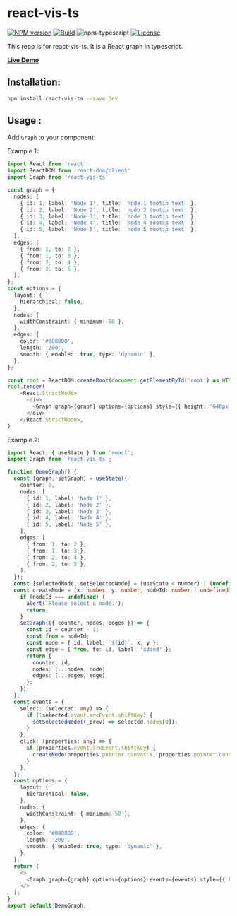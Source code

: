 # react-vis-ts

[![NPM version][npm-image]][npm-url]
[![Build][github-build]][github-build-url]
![npm-typescript]
[![License][github-license]][github-license-url]

This repo is for react-vis-ts.
It is a React graph in typescript.

[**Live Demo**](https://GraceLR.github.io/react-vis-ts/)

## Installation:

```bash
npm install react-vis-ts --save-dev
```
## Usage :

Add `Graph` to your component:

Example 1:

```ts
import React from 'react'
import ReactDOM from 'react-dom/client'
import Graph from 'react-vis-ts'

const graph = {
  nodes: [
    { id: 1, label: 'Node 1', title: 'node 1 tootip text' },
    { id: 2, label: 'Node 2', title: 'node 2 tootip text' },
    { id: 3, label: 'Node 3', title: 'node 3 tootip text' },
    { id: 4, label: 'Node 4', title: 'node 4 tootip text' },
    { id: 5, label: 'Node 5', title: 'node 5 tootip text' },
  ],
  edges: [
    { from: 1, to: 2 },
    { from: 1, to: 3 },
    { from: 2, to: 4 },
    { from: 2, to: 5 },
  ],
};
const options = {
  layout: {
    hierarchical: false,
  },
  nodes: {
    widthConstraint: { minimum: 50 },
  },
  edges: {
    color: '#000000',
    length: '200',
    smooth: { enabled: true, type: 'dynamic' },
  },
};

const root = ReactDOM.createRoot(document.getElementById('root') as HTMLElement)
root.render(
    <React.StrictMode>
      <div>
        <Graph graph={graph} options={options} style={{ height: '640px' }} />
      </div>
    </React.StrictMode>,
)

```

Example 2:

```ts
import React, { useState } from 'react';
import Graph from 'react-vis-ts';

function DemoGraph() {
  const [graph, setGraph] = useState({
    counter: 0,
    nodes: [
      { id: 1, label: 'Node 1' },
      { id: 2, label: 'Node 2' },
      { id: 3, label: 'Node 3' },
      { id: 4, label: 'Node 4' },
      { id: 5, label: 'Node 5' },
    ],
    edges: [
      { from: 1, to: 2 },
      { from: 1, to: 3 },
      { from: 2, to: 4 },
      { from: 2, to: 5 },
    ],
  });
  const [selectedNode, setSelectedNode] = (useState < number) | (undefined > undefined);
  const createNode = (x: number, y: number, nodeId: number | undefined) => {
    if (nodeId === undefined) {
      alert('Please select a node.');
      return;
    }
    setGraph(({ counter, nodes, edges }) => {
      const id = counter - 1;
      const from = nodeId;
      const node = { id, label: `${id}`, x, y };
      const edge = { from, to: id, label: 'added' };
      return {
        counter: id,
        nodes: [...nodes, node],
        edges: [...edges, edge],
      };
    });
  };
  const events = {
    select: (selected: any) => {
      if (!selected.event.srcEvent.shiftKey) {
        setSelectedNode((_prev) => selected.nodes[0]);
      }
    },
    click: (properties: any) => {
      if (properties.event.srcEvent.shiftKey) {
        createNode(properties.pointer.canvas.x, properties.pointer.canvas.y, selectedNode);
      }
    },
  };
  const options = {
    layout: {
      hierarchical: false,
    },
    nodes: {
      widthConstraint: { minimum: 50 },
    },
    edges: {
      color: '#000000',
      length: '200',
      smooth: { enabled: true, type: 'dynamic' },
    },
  };
  return (
    <>
      <Graph graph={graph} options={options} events={events} style={{ height: '640px' }} />
    </>
  );
}
export default DemoGraph;
```

[npm-url]: https://www.npmjs.com/package/react-vis-ts
[npm-image]: https://img.shields.io/npm/v/react-vis-ts
[github-license]: https://img.shields.io/github/license/gapon2401/my-react-typescript-package
[github-license-url]: https://github.com/GraceLR/react-vis-ts/blob/master/LICENSE
[github-build]: https://github.com/GraceLR/react-vis-ts/actions/workflows/publish.yml/badge.svg
[github-build-url]: https://github.com/GraceLR/react-vis-ts/actions/workflows/publish.yml
[npm-typescript]: https://img.shields.io/npm/types/react-vis-ts
